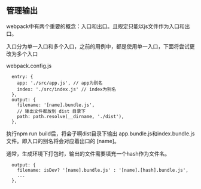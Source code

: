## 管理输出

webpack中有两个重要的概念：入口和出口。且规定只能以js文件作为入口和出口。

入口分为单一入口和多个入口，之前的用例中，都是使用单一入口，下面将尝试更改为多个入口

webpack.config.js
```
  entry: {
    app: './src/app.js', // app为别名
    index: './src/index.js' // index为别名
  },
  output: {
    filename: '[name].bundle.js',
    // 输出文件都放到 dist 目录下
    path: path.resolve(__dirname, './dist'),
  },
```

执行npm run build后，将会子啊dist目录下输出 app.bundle.js和index.bundle.js文件。即入口的别名将会对应着出口的 [name]。

通常，生成环境下打包时，输出的文件需要填充一个hash作为文件名。

```
  output: {
    filename: isDev? '[name].bundle.js' : '[name].[hash].bundle.js',
    ...
  },
```

